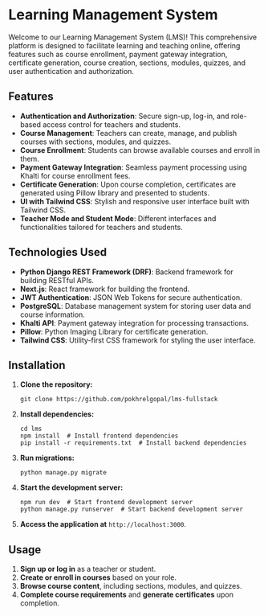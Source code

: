 # Learning Management System

Welcome to our Learning Management System (LMS)! This comprehensive platform is designed to facilitate learning and teaching online, offering features such as course enrollment, payment gateway integration, certificate generation, course creation, sections, modules, quizzes, and user authentication and authorization.

## Features

- **Authentication and Authorization**: Secure sign-up, log-in, and role-based access control for teachers and students.
- **Course Management**: Teachers can create, manage, and publish courses with sections, modules, and quizzes.
- **Course Enrollment**: Students can browse available courses and enroll in them.
- **Payment Gateway Integration**: Seamless payment processing using Khalti for course enrollment fees.
- **Certificate Generation**: Upon course completion, certificates are generated using Pillow library and presented to students.
- **UI with Tailwind CSS**: Stylish and responsive user interface built with Tailwind CSS.
- **Teacher Mode and Student Mode**: Different interfaces and functionalities tailored for teachers and students.

## Technologies Used

- **Python Django REST Framework (DRF)**: Backend framework for building RESTful APIs.
- **Next.js**: React framework for building the frontend.
- **JWT Authentication**: JSON Web Tokens for secure authentication.
- **PostgreSQL**: Database management system for storing user data and course information.
- **Khalti API**: Payment gateway integration for processing transactions.
- **Pillow**: Python Imaging Library for certificate generation.
- **Tailwind CSS**: Utility-first CSS framework for styling the user interface.

## Installation

1. **Clone the repository:**

   ```
   git clone https://github.com/pokhrelgopal/lms-fullstack
   ```

2. **Install dependencies:**

   ```
   cd lms
   npm install  # Install frontend dependencies
   pip install -r requirements.txt  # Install backend dependencies
   ```

3. **Run migrations:**

   ```
   python manage.py migrate
   ```

4. **Start the development server:**

   ```
   npm run dev  # Start frontend development server
   python manage.py runserver  # Start backend development server
   ```

5. **Access the application at** `http://localhost:3000`.

## Usage

1. **Sign up or log in** as a teacher or student.
2. **Create or enroll in courses** based on your role.
3. **Browse course content**, including sections, modules, and quizzes.
4. **Complete course requirements** and **generate certificates** upon completion.
